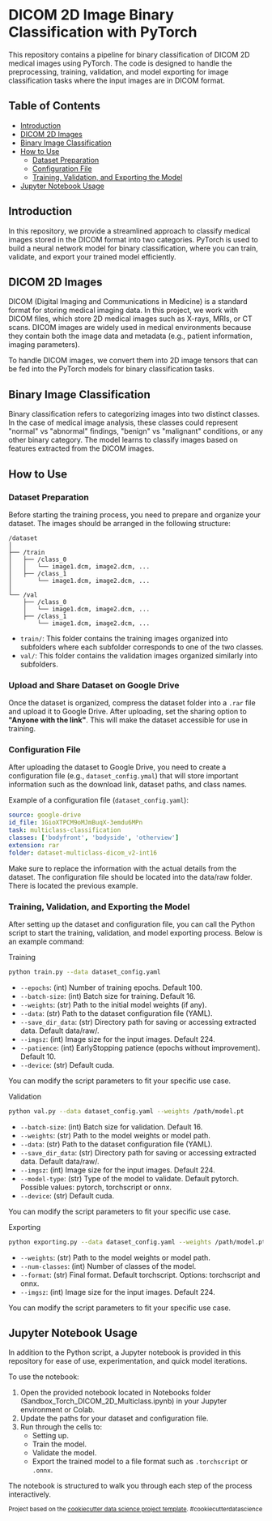 # DICOM 2D Image Binary Classification with PyTorch

This repository contains a pipeline for binary classification of DICOM 2D medical images using PyTorch. The code is designed to handle the preprocessing, training, validation, and model exporting for image classification tasks where the input images are in DICOM format.

## Table of Contents
- [Introduction](#introduction)
- [DICOM 2D Images](#dicom-2d-images)
- [Binary Image Classification](#binary-image-classification)
- [How to Use](#how-to-use)
  - [Dataset Preparation](#dataset-preparation)
  - [Configuration File](#configuration-file)
  - [Training, Validation, and Exporting the Model](#training-validation-and-exporting-the-model)
- [Jupyter Notebook Usage](#jupyter-notebook-usage)

## Introduction

In this repository, we provide a streamlined approach to classify medical images stored in the DICOM format into two categories. PyTorch is used to build a neural network model for binary classification, where you can train, validate, and export your trained model efficiently.

## DICOM 2D Images

DICOM (Digital Imaging and Communications in Medicine) is a standard format for storing medical imaging data. In this project, we work with DICOM files, which store 2D medical images such as X-rays, MRIs, or CT scans. DICOM images are widely used in medical environments because they contain both the image data and metadata (e.g., patient information, imaging parameters).

To handle DICOM images, we convert them into 2D image tensors that can be fed into the PyTorch models for binary classification tasks.

## Binary Image Classification

Binary classification refers to categorizing images into two distinct classes. In the case of medical image analysis, these classes could represent "normal" vs "abnormal" findings, "benign" vs "malignant" conditions, or any other binary category. The model learns to classify images based on features extracted from the DICOM images.

## How to Use

### Dataset Preparation

Before starting the training process, you need to prepare and organize your dataset. The images should be arranged in the following structure:

```plaintext
/dataset
│
├── /train
│   ├── /class_0
│   │   └── image1.dcm, image2.dcm, ...
│   ├── /class_1
│       └── image1.dcm, image2.dcm, ...
│
└── /val
    ├── /class_0
    │   └── image1.dcm, image2.dcm, ...
    ├── /class_1
        └── image1.dcm, image2.dcm, ...
```

- `train/`: This folder contains the training images organized into subfolders where each subfolder corresponds to one of the two classes.
- `val/`: This folder contains the validation images organized similarly into subfolders.

### Upload and Share Dataset on Google Drive

Once the dataset is organized, compress the dataset folder into a `.rar` file and upload it to Google Drive. After uploading, set the sharing option to **"Anyone with the link"**. This will make the dataset accessible for use in training.

### Configuration File

After uploading the dataset to Google Drive, you need to create a configuration file (e.g., `dataset_config.ymal`) that will store important information such as the download link, dataset paths, and class names.

Example of a configuration file (`dataset_config.yaml`):

```yaml
source: google-drive
id_file: 1GioXTPCM9oMJmBuqX-3emdu6MPn
task: multiclass-classification
classes: ['bodyfront', 'bodyside', 'otherview']
extension: rar
folder: dataset-multiclass-dicom_v2-int16
```

Make sure to replace the information with the actual details from the dataset. The configuration file should be located into the data/raw folder. There is located the previous example.

### Training, Validation, and Exporting the Model

After setting up the dataset and configuration file, you can call the Python script to start the training, validation, and model exporting process. Below is an example command:

Training

```bash
python train.py --data dataset_config.yaml 
```

- `--epochs`: (int) Number of training epochs. Default 100.
- `--batch-size`: (int) Batch size for training. Default 16.
- `--weights`: (str) Path to the initial model weights (if any). 
- `--data`: (str) Path to the dataset configuration file (YAML).
- `--save_dir_data`: (str) Directory path for saving or accessing extracted data. Default data/raw/.
- `--imgsz`: (int) Image size for the input images. Default 224.
- `--patience`: (int) EarlyStopping patience (epochs without improvement). Default 10.
- `--device`: (str) Default cuda.

You can modify the script parameters to fit your specific use case.

Validation

```bash
python val.py --data dataset_config.yaml --weights /path/model.pt
```

- `--batch-size`: (int) Batch size for validation. Default 16.
- `--weights`: (str) Path to the model weights or model path. 
- `--data`: (str) Path to the dataset configuration file (YAML).
- `--save_dir_data`: (str) Directory path for saving or accessing extracted data. Default data/raw/.
- `--imgsz`: (int) Image size for the input images. Default 224.
- `--model-type`: (str) Type of the model to validate. Default pytorch. Possible values: pytorch, torchscript or onnx.
- `--device`: (str) Default cuda.

You can modify the script parameters to fit your specific use case.

Exporting

```bash
python exporting.py --data dataset_config.yaml --weights /path/model.pt
```

- `--weights`: (str) Path to the model weights or model path. 
- `--num-classes`: (int) Number of classes of the model.
- `--format`: (str) Final format. Default torchscript. Options: torchscript and onnx.
- `--imgsz`: (int) Image size for the input images. Default 224.

You can modify the script parameters to fit your specific use case.

## Jupyter Notebook Usage

In addition to the Python script, a Jupyter notebook is provided in this repository for ease of use, experimentation, and quick model iterations.

To use the notebook:

1. Open the provided notebook located in Notebooks folder (Sandbox_Torch_DICOM_2D_Multiclass.ipynb) in your Jupyter environment or Colab.
2. Update the paths for your dataset and configuration file.
3. Run through the cells to:
   - Setting up.
   - Train the model.
   - Validate the model.
   - Export the trained model to a file format such as `.torchscript` or `.onnx`.

The notebook is structured to walk you through each step of the process interactively.

<p><small>Project based on the <a target="_blank" href="https://drivendata.github.io/cookiecutter-data-science/">cookiecutter data science project template</a>. #cookiecutterdatascience</small></p>